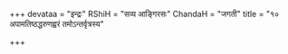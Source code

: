 +++
devataa = "इन्द्रः"
RShiH = "सव्य आङ्गिरसः"
ChandaH = "जगती"
title = "१० अपामतिष्ठद्धरुणह्वरं तमोऽन्तर्वृत्रस्य"

+++
